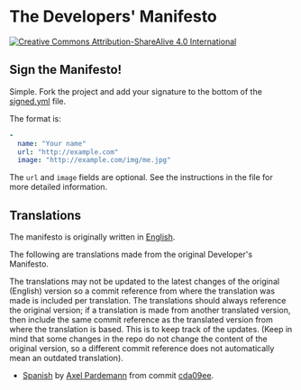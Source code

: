 # The Developers' Manifesto

[![Creative Commons Attribution-ShareAlive 4.0 International][license_img]][license_url]

## Sign the Manifesto!

Simple. Fork the project and add your signature to the bottom of the [signed.yml](signed.yml) file.

The format is:

```yml
-
  name: "Your name"
  url: "http://example.com"
  image: "http://example.com/img/me.jpg"
```

The `url` and `image` fields are optional. See the instructions in the file for more detailed information.

## Translations

The manifesto is originally written in [English](en/manifesto.md "English").

The following are translations made from the original Developer's Manifesto.

The translations may not be updated to the latest changes of the original
(English) version so a commit reference from where the translation was made is
included per translation. The translations should always reference the
original version; if a translation is made from another translated version,
then include the same commit reference as the translated version from where the
translation is based. This is to keep track of the updates.
(Keep in mind that some changes in the repo do not change the content of the
original version, so a different commit reference does not automatically mean
an outdated translation).

* [Spanish](es/manifesto.md "Spanish") by [Axel Pardemann][lng_es_author] from commit [cda09ee][lng_es_commit].



[license_img]: https://licensebuttons.net/l/by-sa/4.0/88x31.png
[license_url]: https://creativecommons.org/licenses/by-sa/4.0

[lng_en]: en/manifesto.md

[lng_es]: es/manifesto.md
[lng_es_commit]: https://github.com/digital-guerrilla/developers-manifesto/commit/cda09eeaa3697b09e7e7f5c9ed7c9e5b84e01342
[lng_es_author]: https://github.com/axelitus
